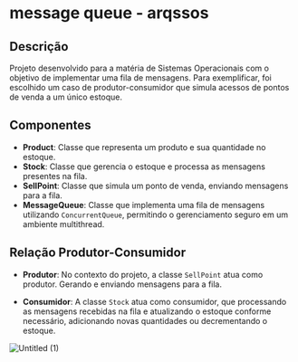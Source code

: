 # **message queue - arqssos**

## **Descrição**

Projeto desenvolvido para a matéria de Sistemas Operacionais com o objetivo de implementar uma fila de mensagens. Para exemplificar, foi escolhido um caso de produtor-consumidor que simula acessos de pontos de venda a um único estoque.

## **Componentes**

- **Product**: Classe que representa um produto e sua quantidade no estoque.
- **Stock**: Classe que gerencia o estoque e processa as mensagens presentes na fila.
- **SellPoint**: Classe que simula um ponto de venda, enviando mensagens para a fila.
- **MessageQueue**: Classe que implementa uma fila de mensagens utilizando `ConcurrentQueue`, permitindo o gerenciamento seguro em um ambiente multithread.

## **Relação Produtor-Consumidor**

- **Produtor**: No contexto do projeto, a classe `SellPoint` atua como produtor. Gerando e enviando mensagens para a fila.
  
- **Consumidor**: A classe `Stock` atua como consumidor, que processando as mensagens recebidas na fila e atualizando o estoque conforme necessário, adicionando novas quantidades ou decrementando o estoque.

![Untitled (1)](https://github.com/user-attachments/assets/9b336cb9-e082-448b-aa19-f82cb2dc0e72)

